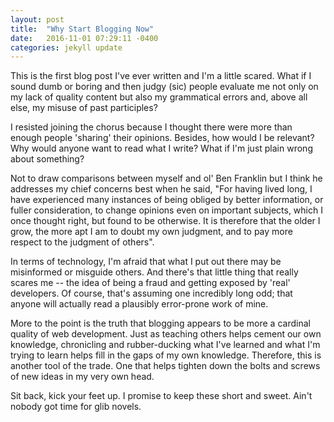 ```yaml
---
layout: post
title:  "Why Start Blogging Now"
date:   2016-11-01 07:29:11 -0400
categories: jekyll update
---
```

This is the first blog post I've ever written and I'm a little scared. What if I sound dumb or boring and then judgy (sic) people evaluate me not only on my lack of quality content but also my grammatical errors and, above all else, my misuse of past participles?

I resisted joining the chorus because I thought there were more than enough people 'sharing' their opinions. Besides, how would I be relevant? Why would anyone want to read what I write? What if I'm just plain wrong about something?

Not to draw comparisons between myself and ol' Ben Franklin but I think he addresses my chief concerns best when he said, "For having lived long, I have experienced many instances of being obliged by better information, or fuller consideration, to change opinions even on important subjects, which I once thought right, but found to be otherwise. It is therefore that the older I grow, the more apt I am to doubt my own judgment, and to pay more respect to the judgment of others".

In terms of technology, I'm afraid that what I put out there may be misinformed or misguide others. And there's that little thing that really scares me -- the idea of being a fraud and getting exposed by 'real' developers. Of course, that's assuming one incredibly long odd; that anyone will actually read a plausibly error-prone work of mine.  

More to the point is the truth that blogging appears to be more a cardinal quality of web development. Just as teaching others helps cement our own knowledge, chronicling and rubber-ducking what I've learned and what I'm trying to learn helps fill in the gaps of my own knowledge. Therefore, this is another tool of the trade. One that helps tighten down the bolts and screws of new ideas in my very own head.

Sit back, kick your feet up. I promise to keep these short and sweet. Ain't nobody got time for glib novels.
